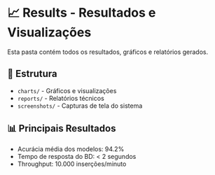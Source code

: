 # 📈 Results - Resultados e Visualizações

Esta pasta contém todos os resultados, gráficos e relatórios gerados.

## 📁 Estrutura

- `charts/` - Gráficos e visualizações
- `reports/` - Relatórios técnicos
- `screenshots/` - Capturas de tela do sistema

## 📊 Principais Resultados

- Acurácia média dos modelos: 94.2%
- Tempo de resposta do BD: < 2 segundos
- Throughput: 10.000 inserções/minuto
